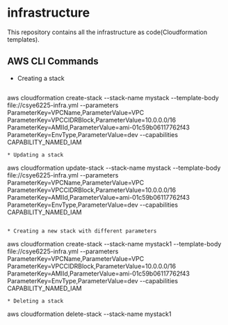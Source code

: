 # infrastructure
This repository contains all the infrastructure as code(Cloudformation templates).

## AWS CLI Commands
* Creating a stack 
  ```
 aws cloudformation create-stack --stack-name mystack --template-body file://csye6225-infra.yml --parameters ParameterKey=VPCName,ParameterValue=VPC ParameterKey=VPCCIDRBlock,ParameterValue=10.0.0.0/16 ParameterKey=AMIId,ParameterValue=ami-01c59b06117762f43 ParameterKey=EnvType,ParameterValue=dev --capabilities CAPABILITY_NAMED_IAM
  ```
* Updating a stack
  ```
  aws cloudformation update-stack --stack-name mystack --template-body file://csye6225-infra.yml --parameters ParameterKey=VPCName,ParameterValue=VPC ParameterKey=VPCCIDRBlock,ParameterValue=10.0.0.0/16 ParameterKey=AMIId,ParameterValue=ami-01c59b06117762f43 ParameterKey=EnvType,ParameterValue=dev --capabilities CAPABILITY_NAMED_IAM
  ```

* Creating a new stack with different parameters
  ```
  aws cloudformation create-stack --stack-name mystack1 --template-body file://csye6225-infra.yml --parameters ParameterKey=VPCName,ParameterValue=VPC ParameterKey=VPCCIDRBlock,ParameterValue=10.0.0.0/16 ParameterKey=AMIId,ParameterValue=ami-01c59b06117762f43 ParameterKey=EnvType,ParameterValue=dev --capabilities CAPABILITY_NAMED_IAM
  ```
* Deleting a stack
  ```
  aws cloudformation delete-stack --stack-name mystack1
  ```
